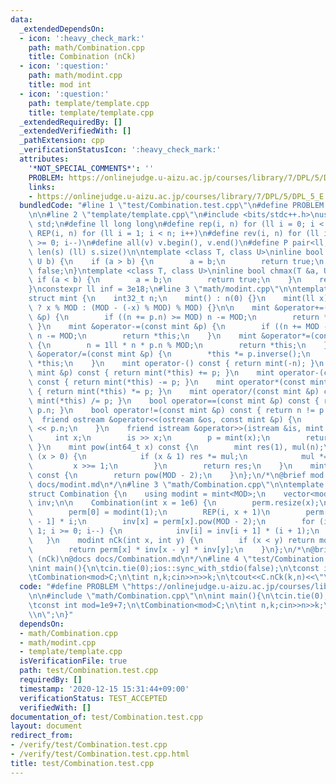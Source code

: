 ```yaml
---
data:
  _extendedDependsOn:
  - icon: ':heavy_check_mark:'
    path: math/Combination.cpp
    title: Combination (nCk)
  - icon: ':question:'
    path: math/modint.cpp
    title: mod int
  - icon: ':question:'
    path: template/template.cpp
    title: template/template.cpp
  _extendedRequiredBy: []
  _extendedVerifiedWith: []
  _pathExtension: cpp
  _verificationStatusIcon: ':heavy_check_mark:'
  attributes:
    '*NOT_SPECIAL_COMMENTS*': ''
    PROBLEM: https://onlinejudge.u-aizu.ac.jp/courses/library/7/DPL/5/DPL_5_E
    links:
    - https://onlinejudge.u-aizu.ac.jp/courses/library/7/DPL/5/DPL_5_E
  bundledCode: "#line 1 \"test/Combination.test.cpp\"\n#define PROBLEM \"https://onlinejudge.u-aizu.ac.jp/courses/library/7/DPL/5/DPL_5_E\"\
    \n\n#line 2 \"template/template.cpp\"\n#include <bits/stdc++.h>\nusing namespace\
    \ std;\n#define ll long long\n#define rep(i, n) for (ll i = 0; i < n; i++)\n#define\
    \ REP(i, n) for (ll i = 1; i < n; i++)\n#define rev(i, n) for (ll i = n - 1; i\
    \ >= 0; i--)\n#define all(v) v.begin(), v.end()\n#define P pair<ll, ll>\n#define\
    \ len(s) (ll) s.size()\n\ntemplate <class T, class U>\ninline bool chmin(T &a,\
    \ U b) {\n    if (a > b) {\n        a = b;\n        return true;\n    }\n    return\
    \ false;\n}\ntemplate <class T, class U>\ninline bool chmax(T &a, U b) {\n   \
    \ if (a < b) {\n        a = b;\n        return true;\n    }\n    return false;\n\
    }\nconstexpr ll inf = 3e18;\n#line 3 \"math/modint.cpp\"\n\ntemplate <int MOD>\n\
    struct mint {\n    int32_t n;\n    mint() : n(0) {}\n    mint(ll x) : n(x >= 0\
    \ ? x % MOD : (MOD - (-x) % MOD) % MOD) {}\n\n    mint &operator+=(const mint\
    \ &p) {\n        if ((n += p.n) >= MOD) n -= MOD;\n        return *this;\n   \
    \ }\n    mint &operator-=(const mint &p) {\n        if ((n += MOD - p.n) >= MOD)\
    \ n -= MOD;\n        return *this;\n    }\n    mint &operator*=(const mint &p)\
    \ {\n        n = 1ll * n * p.n % MOD;\n        return *this;\n    }\n    mint\
    \ &operator/=(const mint &p) {\n        *this *= p.inverse();\n        return\
    \ *this;\n    }\n    mint operator-() const { return mint(-n); }\n    mint operator+(const\
    \ mint &p) const { return mint(*this) += p; }\n    mint operator-(const mint &p)\
    \ const { return mint(*this) -= p; }\n    mint operator*(const mint &p) const\
    \ { return mint(*this) *= p; }\n    mint operator/(const mint &p) const { return\
    \ mint(*this) /= p; }\n    bool operator==(const mint &p) const { return n ==\
    \ p.n; }\n    bool operator!=(const mint &p) const { return n != p.n; }\n\n  \
    \  friend ostream &operator<<(ostream &os, const mint &p) {\n        return os\
    \ << p.n;\n    }\n    friend istream &operator>>(istream &is, mint &p) {\n   \
    \     int x;\n        is >> x;\n        p = mint(x);\n        return is;\n   \
    \ }\n    mint pow(int64_t x) const {\n        mint res(1), mul(n);\n        while\
    \ (x > 0) {\n            if (x & 1) res *= mul;\n            mul *= mul;\n   \
    \         x >>= 1;\n        }\n        return res;\n    }\n    mint inverse()\
    \ const {\n        return pow(MOD - 2);\n    }\n};\n/*\n@brief mod int\n@docs\
    \ docs/modint.md\n*/\n#line 3 \"math/Combination.cpp\"\n\ntemplate <int MOD>\n\
    struct Combination {\n    using modint = mint<MOD>;\n    vector<modint> perm,\
    \ inv;\n\n    Combination(int x = 1e6) {\n        perm.resize(x);\n        inv.resize(x);\n\
    \        perm[0] = modint(1);\n        REP(i, x + 1)\n        perm[i] = perm[i\
    \ - 1] * i;\n        inv[x] = perm[x].pow(MOD - 2);\n        for (int i = x -\
    \ 1; i >= 0; i--) {\n            inv[i] = inv[i + 1] * (i + 1);\n        }\n \
    \   }\n    modint nCk(int x, int y) {\n        if (x < y) return modint(0);\n\
    \        return perm[x] * inv[x - y] * inv[y];\n    }\n};\n/*\n@brief Combination\
    \ (nCk)\n@docs docs/Combination.md\n*/\n#line 4 \"test/Combination.test.cpp\"\n\
    \nint main(){\n\tcin.tie(0);ios::sync_with_stdio(false);\n\tconst int mod=1e9+7;\n\
    \tCombination<mod>C;\n\tint n,k;cin>>n>>k;\n\tcout<<C.nCk(k,n)<<\"\\n\";\n}\n"
  code: "#define PROBLEM \"https://onlinejudge.u-aizu.ac.jp/courses/library/7/DPL/5/DPL_5_E\"\
    \n\n#include \"math/Combination.cpp\"\n\nint main(){\n\tcin.tie(0);ios::sync_with_stdio(false);\n\
    \tconst int mod=1e9+7;\n\tCombination<mod>C;\n\tint n,k;cin>>n>>k;\n\tcout<<C.nCk(k,n)<<\"\
    \\n\";\n}"
  dependsOn:
  - math/Combination.cpp
  - math/modint.cpp
  - template/template.cpp
  isVerificationFile: true
  path: test/Combination.test.cpp
  requiredBy: []
  timestamp: '2020-12-15 15:31:44+09:00'
  verificationStatus: TEST_ACCEPTED
  verifiedWith: []
documentation_of: test/Combination.test.cpp
layout: document
redirect_from:
- /verify/test/Combination.test.cpp
- /verify/test/Combination.test.cpp.html
title: test/Combination.test.cpp
---
```

